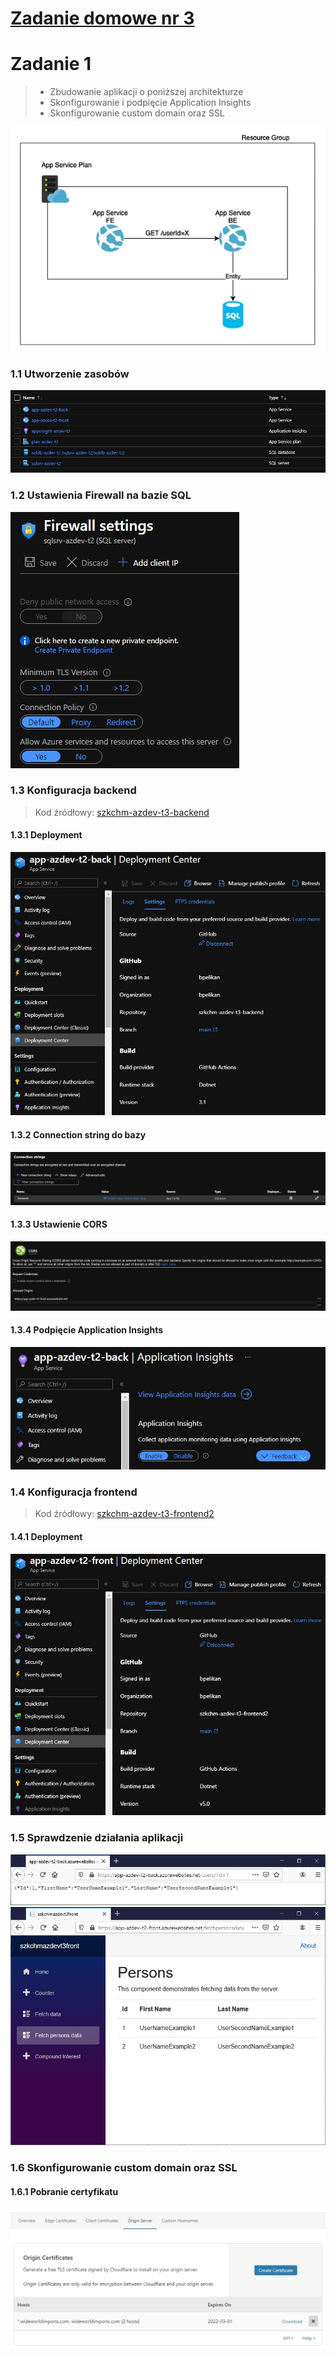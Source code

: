 # [Zadanie domowe nr 3](https://szkolachmury.pl/microsoft-azure-software-development/tydzien-2-uzycie-uslug-paas-do-tworzenia-aplikacji-webowych/lekcja-5/)

# Zadanie 1

> * Zbudowanie aplikacji o poniższej architekturze
> * Skonfigurowanie i podpięcie Application Insights
> * Skonfigurowanie custom domain oraz SSL

![Screen](./img/20210220180646.jpg "Screen")


### 1.1 Utworzenie zasobów

![Screen](./img/20210220201026.jpg "Screen")

### 1.2 Ustawienia Firewall na bazie SQL
![Screen](./img/20210220201221.jpg "Screen")

### 1.3 Konfiguracja backend
> Kod źródłowy: [szkchm-azdev-t3-backend](https://github.com/bpelikan/szkchm-azdev-t3-backend/tree/tydzien2)

#### 1.3.1 Deployment
![Screen](./img/20210220201445.jpg "Screen")

#### 1.3.2 Connection string do bazy
![Screen](./img/20210220201326.jpg "Screen")

#### 1.3.3 Ustawienie CORS
![Screen](./img/20210220201401.jpg "Screen")

#### 1.3.4 Podpięcie Application Insights
![Screen](./img/20210301182235.jpg "Screen")


### 1.4 Konfiguracja frontend
> Kod źródłowy: [szkchm-azdev-t3-frontend2](https://github.com/bpelikan/szkchm-azdev-t3-frontend2/tree/tydzien2)

#### 1.4.1 Deployment
![Screen](./img/20210220201506.jpg "Screen")


### 1.5 Sprawdzenie działania aplikacji
![Screen](./img/20210220202007.jpg "Screen")
![Screen](./img/20210220202440.jpg "Screen")
### 1.6 Skonfigurowanie custom domain oraz SSL

#### 1.6.1 Pobranie certyfikatu
![Screen](./img/20210301211907.jpg "Screen")


